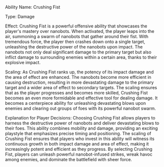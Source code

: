 Ability Name: Crushing Fist

Type: Damage

Effect: Crushing Fist is a powerful offensive ability that showcases the player's mastery over nanobots. When activated, the player leaps into the air, summoning a swarm of nanobots that gather around their fist. With tremendous force, the player then crashes down onto a single target, unleashing the destructive power of the nanobots upon impact. The nanobots not only deal significant damage to the primary target but also inflict damage to surrounding enemies within a certain area, thanks to their explosive impact.

Scaling: As Crushing Fist ranks up, the potency of its impact damage and the area of effect are enhanced. The nanobots become more efficient in causing destruction, resulting in more devastating damage to the primary target and a wider area of effect to secondary targets. The scaling ensures that as the player progresses and becomes more skilled, Crushing Fist becomes an even more formidable and effective tool for dealing damage. It becomes a centerpiece ability for unleashing devastating blows upon enemies and clearing out groups of foes with its powerful nanobot swarm.

Explanation for Player Decisions: Choosing Crushing Fist allows players to harness the destructive power of nanobots and deliver devastating blows to their foes. This ability combines mobility and damage, providing an exciting playstyle that emphasizes precise timing and positioning. The scaling of Crushing Fist ensures that players who invest in this ability will witness its continuous growth in both impact damage and area of effect, making it increasingly potent and efficient as they progress. By selecting Crushing Fist, players can unleash powerful nanobot-infused strikes, wreak havoc among enemies, and dominate the battlefield with sheer force.